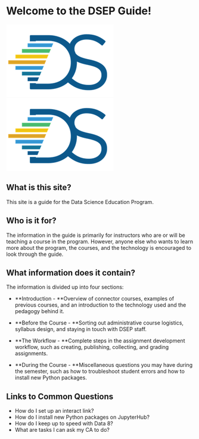# Welcome to the DSEP Guide!

![](/assets/hi.png)![](/assets/logo.png)

## What is this site?

This site is a guide for the Data Science Education Program.

## Who is it for?

The information in the guide is primarily for instructors who are or will be teaching a course in the program. However, anyone else who wants to learn more about the program, the courses, and the technology is encouraged to look through the guide.

## What information does it contain?

The information is divided up into four sections:

* **Introduction - **Overview of connector courses, examples of previous courses, and an introduction to the technology used and the pedagogy behind it. 

* **Before the Course - **Sorting out administrative course logistics, syllabus design, and staying in touch with DSEP staff.

* **The Workflow - **Complete steps in the assignment development workflow, such as creating, publishing, collecting, and grading assignments.

* **During the Course - **Miscellaneous questions you may have during the semester, such as how to troubleshoot student errors and how to install new Python packages.

## Links to Common Questions

* How do I set up an interact link?
* How do I install new Python packages on JupyterHub?
* How do I keep up to speed with Data 8?
* What are tasks I can ask my CA to do?



